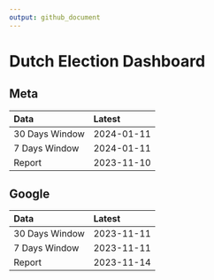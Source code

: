 ```yaml
---
output: github_document
---
```


# Dutch Election Dashboard



## Meta


|Data           |Latest     |
|:--------------|:----------|
|30 Days Window |2024-01-11 |
|7 Days Window  |2024-01-11 |
|Report         |2023-11-10 |

## Google


|Data           |Latest     |
|:--------------|:----------|
|30 Days Window |2023-11-11 |
|7 Days Window  |2023-11-11 |
|Report         |2023-11-14 |
